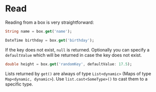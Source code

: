 # Read

Reading from a box is very straightforward:

```dart
String name = box.get('name');

DateTime birthday = box.get('birthday');
```

If the key does not exist, `null` is returned. Optionally you can specify a `defaultValue` which will be returned in case the key does not exist.

```dart
double height = box.get('randomKey', defaultValue: 17.5);
```

Lists returned by `get()` are always of type `List<dynamic>` \(Maps of type `Map<dynamic, dynamic>`\). Use `list.cast<SomeType>()` to cast them to a specific type.

